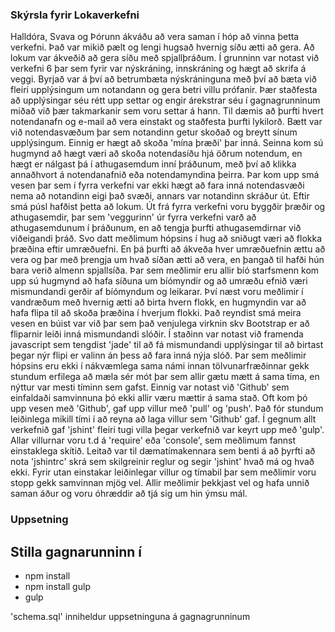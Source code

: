 ### Skýrsla fyrir Lokaverkefni

  Halldóra, Svava og Þórunn ákváðu að vera saman í hóp að vinna þetta
verkefni. Það var mikið pælt og lengi hugsað hvernig síðu ætti að gera. Að lokum
var ákveðið að gera síðu með spjallþráðum.
  Í grunninn var notast við verkefni 6 þar sem fyrir var nýskráning, innskráning
og hægt að skrifa á veggi. Byrjað var á því að betrumbæta nýskráninguna með því
að bæta við fleiri upplýsingum um notandann og gera betri villu prófanir. Þær
staðfesta að upplýsingar séu rétt upp settar og engir árekstrar séu í
gagnagrunninum miðað við þær takmarkanir sem voru settar á hann. Til dæmis að
þurfti hvert notendanafn og e-mail að vera einstakt og staðfesta þurfti
lykilorð.
  Bætt var við notendasvæðum þar sem notandinn getur skoðað og breytt sínum
upplýsingum. Einnig er hægt að skoða 'mína þræði' þar inná. Seinna kom sú
hugmynd að hægt væri að skoða notendasíðu hjá öðrum notendum, en hægt er nálgast
þá í athugasemdum inní þráðunum, með því að klikka annaðhvort á notendanafnið
eða notendamyndina þeirra. Þar kom upp smá vesen þar sem í fyrra verkefni var
ekki hægt að fara inná notendasvæði nema að notandinn eigi það svæði, annars var
notandinn skráður út. Eftir smá púsl hafðist þetta að lokum.
  Út frá fyrra verkefni voru byggðir þræðir og athugasemdir, þar sem 'veggurinn'
úr fyrra verkefni varð að athugasemdunum í þráðunum, en að tengja þurfti
athugasemdirnar við viðeigandi þráð. Svo datt meðlimum hópsins í hug að sniðugt
væri að flokka þræðina eftir umræðuefni. En þá þurfti að ákveða hver umræðuefnin
ættu að vera og þar með þrengja um hvað síðan ætti að vera, en þangað til hafði
hún bara verið almenn spjallsíða. Þar sem meðlimir eru
allir bíó starfsmenn kom upp sú hugmynd að hafa síðuna um bíómyndir og að umræðu
efnið væri mismundandi gerðir af bíómyndum og leikarar. Því næst voru meðlimir í
vandræðum með hvernig ætti að birta hvern flokk, en hugmyndin var að hafa flipa
til að skoða þræðina í hverjum flokki. Það reyndist smá meira vesen en búist var
við þar sem það venjulega virknin skv Bootstrap er að fliparnir leiði inná
mismundandi slóðir. Í staðinn var notast við framenda javascript sem tengdist
'jade' til að fá mismundandi upplýsingar til að birtast þegar nýr flipi er
valinn án þess að fara inná nýja slóð.
  Þar sem meðlimir hópsins eru ekki í nákvæmlega sama námi innan
tölvunarfræðinnar gekk stundum erfilega að mæla sér mót þar sem allir gætu mætt
á sama tíma, en nýttur var mesti tíminn sem gafst. Einnig var notast við
'Github' sem einfaldaði samvinnuna þó ekki allir væru mættir á sama stað. Oft
kom þó upp vesen með 'Github', gaf upp villur með 'pull' og 'push'. Það fór
stundum leiðinlega mikill tími í að reyna að laga villur sem 'Github' gaf.
  Í gegnum allt verkefnið gaf 'jshint' fleiri tugi villa þegar verkefnið var
keyrt upp með 'gulp'. Allar villurnar voru t.d á 'require' eða 'console', sem
meðlimum fannst einstaklega skítið. Leitað var til dæmatímakennara sem benti á
að þyrfti að nota 'jshintrc' skrá sem skilgreinir reglur og segir 'jshint' hvað
má og hvað ekki.
  Fyrir utan einstakar leiðinlegar villur og tímabil þar sem meðlimir voru stopp
gekk samvinnan mjög vel. Allir meðlimir þekkjast vel og hafa unnið saman áður og
voru óhræddir að tjá sig um hin ýmsu mál.


### Uppsetning

Stilla gagnarunninn í
-

- npm install
- npm install gulp
- gulp

'schema.sql' inniheldur uppsetninguna á gagnagrunninum
